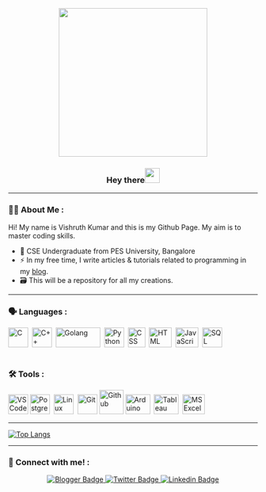 <div id="header" align="center">
  <img src="https://media.giphy.com/media/553ZGCzYHSQHXiFKA8/giphy.gif" width="300"/>
</div>
<div align="center"> 

### Hey there<img src="https://media.giphy.com/media/hvRJCLFzcasrR4ia7z/giphy.gif" width="30px"/>
</div>

---

### :man_technologist: About Me :
Hi! My name is Vishruth Kumar and this is my Github Page.
My aim is to master coding skills.
- :school: CSE Undergraduate from PES University, Bangalore
- :zap: In my free time, I write articles & tutorials related to programming in my <a href="https://vishruthcodes.blogspot.com/">blog</a>.
- :card_file_box: This will be a repository for all my creations. 

---

### 🗣️ Languages :
<div>
  <img src="https://upload.wikimedia.org/wikipedia/commons/thumb/1/18/C_Programming_Language.svg/926px-C_Programming_Language.svg.png" title="C Programming" alt="C" width="40" height="40"/>&nbsp;
  <img src="https://upload.wikimedia.org/wikipedia/commons/thumb/1/18/ISO_C%2B%2B_Logo.svg/306px-ISO_C%2B%2B_Logo.svg.png" title="C++" alt="C++" width="40" height="40"/>&nbsp;
  <img src="https://upload.wikimedia.org/wikipedia/commons/thumb/0/05/Go_Logo_Blue.svg/1920px-Go_Logo_Blue.svg.png" title="Go" alt="Golang" width="90" height="40"/>&nbsp;
  <img src="https://upload.wikimedia.org/wikipedia/commons/thumb/c/c3/Python-logo-notext.svg/1200px-Python-logo-notext.svg.png" title="Python" alt="Python" width="40" height="40"/>&nbsp;
  <img src="https://upload.wikimedia.org/wikipedia/commons/thumb/d/d5/CSS3_logo_and_wordmark.svg/1200px-CSS3_logo_and_wordmark.svg.png"  title="CSS3" alt="CSS" width="35" height="40"/>&nbsp;
  <img src="https://upload.wikimedia.org/wikipedia/commons/thumb/6/61/HTML5_logo_and_wordmark.svg/1200px-HTML5_logo_and_wordmark.svg.png" title="HTML5" alt="HTML" width="46" height="40"/>&nbsp;
  <img src="https://upload.wikimedia.org/wikipedia/commons/6/6a/JavaScript-logo.png" title="JavaScript" alt="JavaScript" width="46" height="40"/>&nbsp;
  <img src="https://www.freeiconspng.com/thumbs/sql-server-icon-png/sql-server-icon-png-29.png" title="SQL" alt="SQL" width="40" height="40"/>&nbsp;
  </div><br>
<h3><strong> 🛠️ Tools :</strong></h3>
  <div>
  <img src="https://upload.wikimedia.org/wikipedia/commons/thumb/9/9a/Visual_Studio_Code_1.35_icon.svg/2048px-Visual_Studio_Code_1.35_icon.svg.png" title="VS Code" **alt="VS Code" width="40" height="40"/>
  <img src="https://upload.wikimedia.org/wikipedia/commons/thumb/2/29/Postgresql_elephant.svg/1200px-Postgresql_elephant.svg.png" title="PostgreSQL"  alt="PostgreSQL" width="40" height="40"/>&nbsp;
  <img src="https://upload.wikimedia.org/wikipedia/commons/thumb/3/35/Tux.svg/1200px-Tux.svg.png" title="Linux" alt="Linux" width="40" height="40"/>&nbsp;
  <img src="https://git-scm.com/images/logos/downloads/Git-Icon-1788C.png" title="Git" **alt="Git" width="40" height="40"/>
  <img src="https://upload.wikimedia.org/wikipedia/commons/thumb/a/ae/Github-desktop-logo-symbol.svg/128px-Github-desktop-logo-symbol.svg.png?20200316183539" title="Github" **alt="Github" width="49" height="49"/>
  <img src="https://upload.wikimedia.org/wikipedia/commons/thumb/8/87/Arduino_Logo.svg/1024px-Arduino_Logo.svg.png" title="Arduino IDE" alt="Arduino IDE" width="50" height="40"/>&nbsp;
  <img src="https://seeklogo.com/images/T/tableau-software-logo-F1CE2CA54A-seeklogo.com.png" title="Tableau" alt="Tableau" width="50" height="40"/>&nbsp;
  <img src="https://upload.wikimedia.org/wikipedia/commons/thumb/3/34/Microsoft_Office_Excel_%282019%E2%80%93present%29.svg/2203px-Microsoft_Office_Excel_%282019%E2%80%93present%29.svg.png" title="MS Excel" alt="MS Excel" width="45" height="40"/>&nbsp;
</div>

---

[![Top Langs](https://github-readme-stats.vercel.app/api/top-langs/?username=Viztruth&layout=compact&theme=vision-friendly-dark)](https://github.com/anuraghazra/github-readme-stats)

---

### :link: Connect with me! :
<div id="badges" align="center">
  <a href="https://vishruthcodes.blogspot.com/">
    <img src="https://img.shields.io/badge/Blogger-orange?logo=blogger&logoColor=white&style=for-the-badge" alt="Blogger Badge"/>
  </a>
  <a href="https://twitter.com/Viztruth">
    <img src="https://img.shields.io/badge/Twitter-blue?style=for-the-badge&logo=twitter&logoColor=white" alt="Twitter Badge"/>
  </a>
    <a href="www.linkedin.com/in/vishruth-kumar">
    <img src="https://img.shields.io/badge/LinkedIn-blue?logo=linkedin&logoColor=white&style=for-the-badge" alt="Linkedin Badge"/>
  </a>
</div><br>

